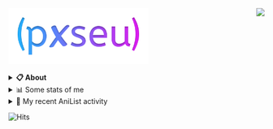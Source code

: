 <a href="https://discord.com/users/338718840873811979"><img align="right" src="https://lanyard-profile-readme.vercel.app/api/338718840873811979?bg=00000000" /></a>

<a href="https://pxseu.com/"><img src="./assets/logo.png" height="110" /></a>
<details>
  <summary><b>📋 About</b></summary>

  I make stuff. \
  Mostly with TypeScript. \
  You can probably find more on my website.

  [🌐 website](https://www.pxseu.com 'MY WEBSITEEEEEEEEEEEEEEEEE') \
  [📧 email](mailto:me@pxseu.com 'MY EMAILLLLLLLLLL')
</details>

<details>
  <summary>📊 Some stats of me</summary>
  
![My github stats!](https://github-readme-stats.vercel.app/api?username=pxseu&show_icons=true&custom_title=My%20Github%20Stats:&line_height=33&include_all_commits=true&bg_color=00000000&title_color=00CCAA&text_color=dddddd&hide_border=true&hide_title=true#gh-dark-mode-only) \
![My top langauges](https://github-readme-stats.vercel.app/api/top-langs?username=pxseu&show_icons=true&layout=compact&card_width=645&bg_color=00000000&title_color=00CCAA&text_color=dddddd&hide_border=true&hide_title=true#gh-dark-mode-only)
</details>

<details>
  <summary>🌸 My recent AniList activity</summary>
  
<!-- ANILIST_ACTIVITY:start -->

-   📖 Read chapter 247 of [Tokyo Revengers](https://anilist.co/manga/102988) (10:00, 29 March 2022)
-   📖 Completed [Sora kara Onnanoko ga!](https://anilist.co/manga/140764) (11:09, 20 March 2022)
-   📖 Read chapter 246 of [Tokyo Revengers](https://anilist.co/manga/102988) (19:08, 15 March 2022)
-   📖 Read chapter 7 - 8 of [Kimi ga Shinu made Ato 100-nichi](https://anilist.co/manga/105111) (14:39, 10 March 2022)
-   📺 Watched episode 6 of [Bungo Stray Dogs 2](https://anilist.co/anime/21679) (11:32, 10 March 2022)

<!-- ANILIST_ACTIVITY:end -->
</details>



![Hits](https://hits.link/hits?url=https://github.com/pxseu&label=views&bgRight=ff69b4)


